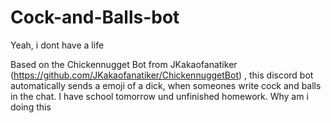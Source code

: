 # Cock-and-Balls-bot
Yeah, i dont have a life


Based on the Chickennugget Bot from JKakaofanatiker (https://github.com/JKakaofanatiker/ChickennuggetBot) , this discord bot automatically sends a emoji of a dick, when someones write cock and balls in the chat. I have school tomorrow und unfinished homework. Why am i doing this
